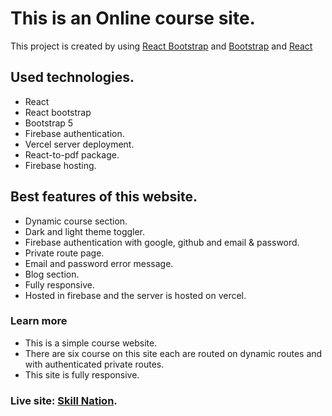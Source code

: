 # This is an Online course site.

This project is created by using [React Bootstrap](https://react-bootstrap.github.io/) and [Bootstrap](https://getbootstrap.com/) and [React](https://reactjs.org/)

## Used technologies.

- React
- React bootstrap
- Bootstrap 5
- Firebase authentication.
- Vercel server deployment.
- React-to-pdf package.
- Firebase hosting.

## Best features of this website.

- Dynamic course section.
- Dark and light theme toggler.
- Firebase authentication with google, github and email & password.
- Private route page.
- Email and password error message.
- Blog section.
- Fully responsive.
- Hosted in firebase and the server is hosted on vercel.

### Learn more

- This is a simple course website.
- There are six course on this site each are routed on dynamic routes and with authenticated private routes.
- This site is fully responsive.

### Live site: [Skill Nation](https://skill-nation-b6ffb.web.app/).
